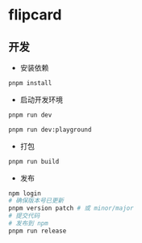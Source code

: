 # flipcard

## 开发

- 安装依赖
```bash
pnpm install
```

- 启动开发环境
```bash
pnpm run dev

pnpm run dev:playground
```

- 打包
```bash
pnpm run build
```

- 发布
```bash
npm login
# 确保版本号已更新
pnpm version patch # 或 minor/major
# 提交代码
# 发布到 npm
pnpm run release
```